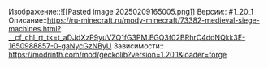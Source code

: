 Изображение::![[Pasted image 20250209165005.png]]
Версии:: #1_20_1
Описание::https://ru-minecraft.ru/mody-minecraft/73382-medieval-siege-machines.html?__cf_chl_rt_tk=t_aDJdXzP9yuVZQ1fG3PM.EGO3f02BRhrC4ddNQkk3E-1650988857-0-gaNycGzNByU
Зависимости:: https://modrinth.com/mod/geckolib?version=1.20.1&loader=forge